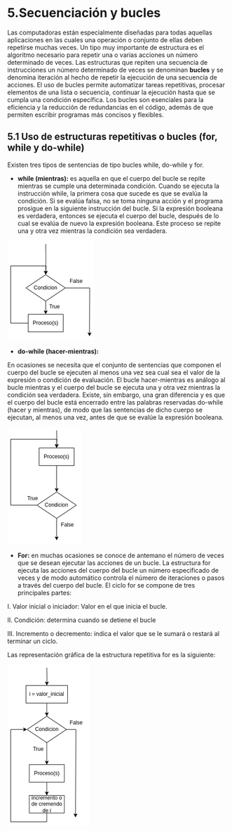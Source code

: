 # 5.Secuenciación y bucles

Las computadoras están especialmente diseñadas para todas aquellas aplicaciones en las cuales una operación o conjunto de ellas deben repetirse muchas veces. Un tipo muy importante de estructura es el algoritmo necesario para repetir una o varias acciones un número determinado de veces.
Las estructuras que repiten una secuencia de instrucciones un número determinado de veces se denominan **bucles** y se denomina iteración al hecho de repetir la ejecución de una secuencia de acciones. 
El uso de bucles permite automatizar tareas repetitivas, procesar elementos de una lista o secuencia, continuar la ejecución hasta que se cumpla una condición específica.
Los bucles son esenciales para la eficiencia y la reducción de redundancias en el código, además de que permiten escribir programas más concisos y flexibles.

## 5.1 Uso de estructuras repetitivas o bucles (**for, while y do-while**)

Existen tres tipos de sentencias de tipo bucles while, do-while y for.

- **while (mientras):** es aquella en que el cuerpo del bucle se repite mientras se cumple una determinada condición. Cuando se ejecuta la instrucción while, la primera cosa que sucede es que se evalúa la condición. Si se evalúa falsa, no se toma ninguna acción y el programa prosigue en la siguiente instrucción del bucle. Si la expresión booleana es verdadera, entonces se ejecuta el cuerpo del bucle, después de lo cual se evalúa de nuevo la expresión booleana.
Este proceso se repite una y otra vez mientras la condición sea verdadera. 

![While](./image/while.png)

- **do-while (hacer-mientras):** 

En ocasiones se necesita que el conjunto de sentencias que componen el cuerpo del bucle se ejecuten al menos una vez sea cual sea el valor de la expresión o condición de evaluación. 
El bucle hacer-mientras es análogo al bucle mientras y el cuerpo del bucle se ejecuta una y otra vez mientras la condición sea verdadera. Existe, sin embargo, una gran diferencia y es que el cuerpo del bucle está encerrado entre las palabras reservadas do-while (hacer y mientras), de modo que las sentencias de dicho cuerpo se ejecutan, al menos una vez, antes de que se evalúe la expresión booleana.

![dowhile](./image/dowhile.png)

- **For:** en muchas ocasiones se conoce de antemano el número de veces que se desean ejecutar las acciones de un bucle. La estructura for ejecuta las acciones del cuerpo del bucle un número especificado de veces y de modo automático controla el número de iteraciones o pasos a través del cuerpo del bucle.
El ciclo for se compone de tres principales partes:

I. Valor inicial o iniciador: Valor en el que inicia el bucle.

II. Condición: determina cuando se detiene el bucle

III. Incremento o decremento: indica el valor que se le sumará o restará al terminar un ciclo.

Las representación gráfica de la estructura repetitiva for es la siguiente:

![for](./image/for.png)